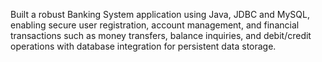Built a robust Banking System application using Java, JDBC and MySQL, enabling secure user registration, 
account management, and financial transactions such as money transfers, balance inquiries, and debit/credit 
operations with database integration for persistent data storage.
